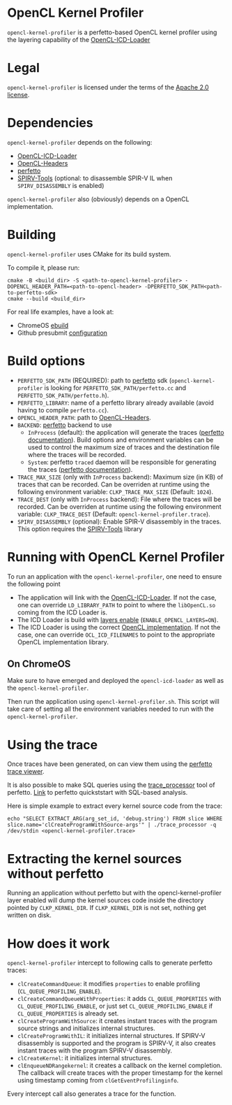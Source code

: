 # OpenCL Kernel Profiler

`opencl-kernel-profiler` is a perfetto-based OpenCL kernel profiler using the layering capability of the [OpenCL-ICD-Loader](https://github.com/KhronosGroup/OpenCL-ICD-Loader#about-layers)

# Legal

`opencl-kernel-profiler` is licensed under the terms of the [Apache 2.0 license](LICENSE).

# Dependencies

`opencl-kernel-profiler` depends on the following:

* [OpenCL-ICD-Loader](https://github.com/KhronosGroup/OpenCL-ICD-Loader)
* [OpenCL-Headers](https://github.com/KhronosGroup/OpenCL-Headers)
* [perfetto](https://github.com/google/perfetto)
* [SPIRV-Tools](https://github.com/KhronosGroup/SPIRV-Tools) (optional: to disassemble SPIR-V IL when `SPIRV_DISASSEMBLY` is enabled)

`opencl-kernel-profiler` also (obviously) depends on a OpenCL implementation.

# Building

`opencl-kernel-profiler` uses CMake for its build system.

To compile it, please run:
```
cmake -B <build_dir> -S <path-to-opencl-kernel-profiler> -DOPENCL_HEADER_PATH=<path-to-opencl-header> -DPERFETTO_SDK_PATH<path-to-perfetto-sdk>
cmake --build <build_dir>
```

For real life examples, have a look at:
- ChromeOS [ebuild](https://chromium.googlesource.com/chromiumos/overlays/chromiumos-overlay/+/main/dev-libs/opencl-kernel-profiler/opencl-kernel-profiler-0.0.1.ebuild)
- Github presubmit [configuration](https://github.com/rjodinchr/opencl-kernel-profiler/blob/main/.github/workflows/presubmit.yml)

# Build options

* `PERFETTO_SDK_PATH` (REQUIRED): path to [perfetto](https://github.com/google/perfetto) sdk (`opencl-kernel-profiler` is looking for `PERFETTO_SDK_PATH/perfetto.cc` and `PERFETTO_SDK_PATH/perfetto.h`).
* `PERFETTO_LIBRARY`: name of a perfetto library already available (avoid having to compile `perfetto.cc`).
* `OPENCL_HEADER_PATH`: path to [OpenCL-Headers](https://github.com/KhronosGroup/OpenCL-Headers).
* `BACKEND`: [perfetto](https://github.com/google/perfetto) backend to use
  * `InProcess` (default): the application will generate the traces ([perfetto documentation](https://perfetto.dev/docs/instrumentation/tracing-sdk#in-process-mode)). Build options and environment variables can be used to control the maximum size of traces and the destination file where the traces will be recorded.
  * `System`: perfetto `traced` daemon will be responsible for generating the traces ([perfetto documentation](https://perfetto.dev/docs/instrumentation/tracing-sdk#system-mode)).
* `TRACE_MAX_SIZE` (only with `InProcess` backend): Maximum size (in KB) of traces that can be recorded. Can be overriden at runtime using the following environment variable: `CLKP_TRACE_MAX_SIZE` (Default: `1024`).
* `TRACE_DEST` (only with `InProcess` backend): File where the traces will be recorded. Can be overriden at runtime using the following environment variable: `CLKP_TRACE_DEST` (Default: `opencl-kernel-profiler.trace`).
* `SPIRV_DISASSEMBLY` (optional): Enable SPIR-V disassembly in the traces. This option requires the [SPIRV-Tools](https://github.com/KhronosGroup/SPIRV-Tools) library

# Running with OpenCL Kernel Profiler

To run an application with the `opencl-kernel-profiler`, one need to ensure the following point

* The application will link with the [OpenCL-ICD-Loader](https://github.com/KhronosGroup/OpenCL-ICD-Loader). If not the case, one can override `LD_LIBRARY_PATH` to point to where the `libOpenCL.so` coming from the ICD Loader is.
* The ICD Loader is build with [layers enable](https://github.com/KhronosGroup/OpenCL-ICD-Loader#about-layers) (`ENABLE_OPENCL_LAYERS=ON`).
* The ICD Loader is using the correct [OpenCL implementation](https://github.com/KhronosGroup/OpenCL-ICD-Loader#about-layers). If not the case, one can override `OCL_ICD_FILENAMES` to point to the appropriate OpenCL implementation library.

## On ChromeOS

Make sure to have emerged and deployed the `opencl-icd-loader` as well as the `opencl-kernel-profiler`.

Then run the application using `opencl-kernel-profiler.sh`. This script will take care of setting all the environment variables needed to run with the `opencl-kernel-profiler`.

# Using the trace

Once traces have been generated, on can view them using the [perfetto trace viewer](https://ui.perfetto.dev).

It is also possible to make SQL queries using the [trace_processor](https://perfetto.dev/docs/analysis/trace-processor) tool of perfetto.
[Link](https://perfetto.dev/docs/quickstart/trace-analysis) to perfetto quickststart with SQL-based analysis.

Here is simple example to extract every kernel source code from the trace:
```
echo "SELECT EXTRACT_ARG(arg_set_id, 'debug.string') FROM slice WHERE slice.name='clCreateProgramWithSource-args'" | ./trace_processor -q /dev/stdin <opencl-kernel-profiler.trace>
```

# Extracting the kernel sources without perfetto

Running an application without perfetto but with the opencl-kernel-profiler layer enabled will dump the kernel sources code inside the directory pointed by `CLKP_KERNEL_DIR`. If `CLKP_KERNEL_DIR` is not set, nothing get written on disk.

# How does it work

`opencl-kernel-profiler` intercept to following calls to generate perfetto traces:

* `clCreateCommandQueue`: it modifies `properties` to enable profiling (`CL_QUEUE_PROFILING_ENABLE`).
* `clCreateCommandQueueWithProperties`: it adds `CL_QUEUE_PROPERTIES` with `CL_QUEUE_PROFILING_ENABLE`, or just set `CL_QUEUE_PROFILING_ENABLE` if `CL_QUEUE_PROPERTIES` is already set.
* `clCreateProgramWithSource`: it creates instant traces with the program source strings and initializes internal structures.
* `clCreateProgramWithIL`: it initializes internal structures. If SPIRV-V disassembly is supported and the program is SPIRV-V, it also creates instant traces with the program SPIRV-V disassembly.
* `clCreateKernel`: it initializes internal structures.
* `clEnqueueNDRangekernel`: it creates a callback on the kernel completion. The callback will create traces with the proper timestamp for the kernel using timestamp coming from `clGetEventProfilinginfo`.

Every intercept call also generates a trace for the function.
